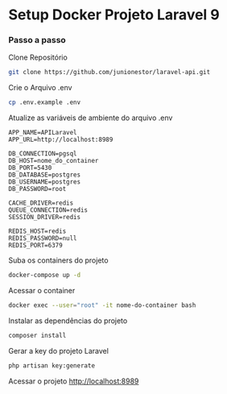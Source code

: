 
# Setup Docker Projeto Laravel 9

### Passo a passo
Clone Repositório
```sh
git clone https://github.com/junionestor/laravel-api.git
```

Crie o Arquivo .env
```sh
cp .env.example .env
```


Atualize as variáveis de ambiente do arquivo .env
```dosini
APP_NAME=APILaravel
APP_URL=http://localhost:8989

DB_CONNECTION=pgsql
DB_HOST=nome_do_container
DB_PORT=5430
DB_DATABASE=postgres
DB_USERNAME=postgres
DB_PASSWORD=root

CACHE_DRIVER=redis
QUEUE_CONNECTION=redis
SESSION_DRIVER=redis

REDIS_HOST=redis
REDIS_PASSWORD=null
REDIS_PORT=6379
```


Suba os containers do projeto
```sh
docker-compose up -d
```


Acessar o container
```sh
docker exec --user="root" -it nome-do-container bash
```


Instalar as dependências do projeto
```sh
composer install
```


Gerar a key do projeto Laravel
```sh
php artisan key:generate
```


Acessar o projeto
[http://localhost:8989](http://localhost:8989)
